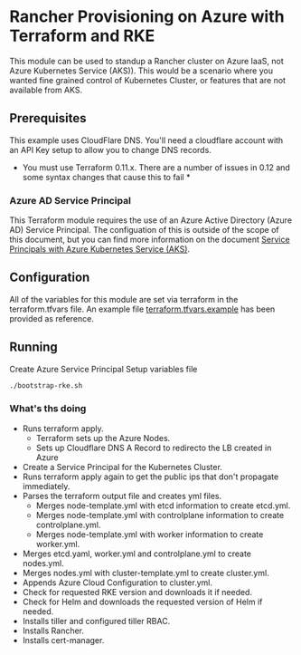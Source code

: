 # Rancher Provisioning on Azure with Terraform and RKE

This module can be used to standup a Rancher cluster on Azure IaaS, not Azure Kubernetes Service (AKS)).  This would be a scenario where you wanted fine grained control of Kubernetes Cluster, or features that are not available from AKS.

## Prerequisites
This example uses CloudFlare DNS.  You'll need a cloudflare account with an API Key setup to allow you to change DNS records.

* You must use Terraform 0.11.x.  There are a number of issues in 0.12 and some syntax changes that cause this to fail *

### Azure AD Service Principal

This Terraform module requires the use of an Azure Active Directory (Azure AD) Service Principal.  The configuation of this is outside of the scope of this document, but you can find more information on the document [Service Principals with Azure Kubernetes Service (AKS)](https://docs.microsoft.com/en-us/azure/aks/kubernetes-service-principal).

## Configuration

All of the variables for this module are set via terraform in the terraform.tfvars file.  An example file [terraform.tfvars.example](terraform.tfvars.example) has been provided as reference.

## Running
Create Azure Service Principal
Setup variables file
```bash
./bootstrap-rke.sh
```

### What's ths doing

- Runs terraform apply.
  - Terraform sets up the Azure Nodes.
  - Sets up Cloudflare DNS A Record to redirecto the LB created in Azure
- Create a Service Principal for the Kubernetes Cluster.
- Runs terraform apply again to get the public ips that don't propagate immediately.
- Parses the terraform output file and creates yml files.
  - Merges node-template.yml with etcd information to create etcd.yml.
  - Merges node-template.yml with controlplane information to create controlplane.yml.
  - Merges node-template.yml with worker information to create worker.yml.
- Merges etcd.yaml, worker.yml and controlplane.yml to create nodes.yml.
- Merges nodes.yml with cluster-template.yml to create cluster.yml.
- Appends Azure Cloud Configuration to cluster.yml.
- Check for requested RKE version and downloads it if needed.
- Check for Helm and downloads the requested version of Helm if needed.
- Installs tiller and configured tiller RBAC.
- Installs Rancher.
- Installs cert-manager.
